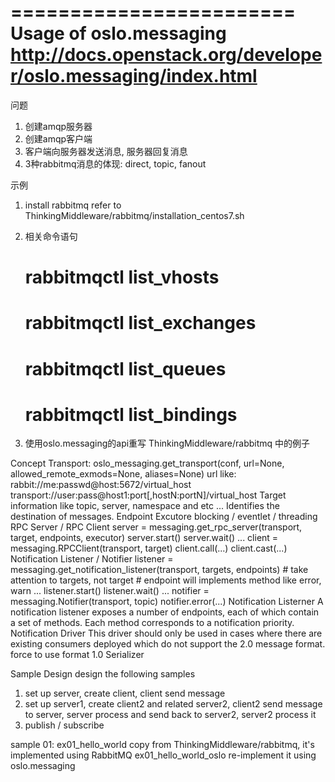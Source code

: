 ========================
Usage of oslo.messaging
http://docs.openstack.org/developer/oslo.messaging/index.html
========================
问题
1. 创建amqp服务器
2. 创建amqp客户端
3. 客户端向服务器发送消息, 服务器回复消息
4. 3种rabbitmq消息的体现: direct, topic, fanout

示例
1. install rabbitmq
    refer to ThinkingMiddleware/rabbitmq/installation_centos7.sh

2. 相关命令语句
    # rabbitmqctl list_vhosts
    # rabbitmqctl list_exchanges
    # rabbitmqctl list_queues
    # rabbitmqctl list_bindings
3. 使用oslo.messaging的api重写 ThinkingMiddleware/rabbitmq 中的例子

Concept
Transport:
    oslo_messaging.get_transport(conf, url=None, allowed_remote_exmods=None, aliases=None)
    url like:
        rabbit://me:passwd@host:5672/virtual_host
        transport://user:pass@host1:port[,hostN:portN]/virtual_host
Target
    information like topic, server, namespace and etc ...
    Identifies the destination of messages.
Endpoint
Excutore
    blocking / eventlet / threading
RPC Server / RPC Client
    server = messaging.get_rpc_server(transport, target, endpoints, executor)
    server.start()
    server.wait()
    ...
    client = messaging.RPCClient(transport, target)
    client.call(...)
    client.cast(...)
Notification Listener / Notifier
    listener = messaging.get_notification_listener(transport, targets, endpoints)
    # take attention to targets, not target
    # endpoint will implements method like error, warn ...
    listener.start()
    listener.wait()
    ...
    notifier = messaging.Notifier(transport, topic)
    notifier.error(...)
Notification Listerner
    A notification listener exposes a number of endpoints, each of which contain a set of methods. Each method corresponds to a notification priority.
Notification Driver
    This driver should only be used in cases where there are existing consumers deployed which do not support the 2.0 message format.
    force to use format 1.0
Serializer

Sample Design
design the following samples
1. set up server, create client, client send message
2. set up server1, create client2 and related server2, client2 send message to server, server process and send back to server2, server2 process it
3. publish / subscribe

sample 01:
ex01_hello_world
    copy from ThinkingMiddleware/rabbitmq, it's implemented using RabbitMQ
ex01_hello_world_oslo
    re-implement it using oslo.messaging


